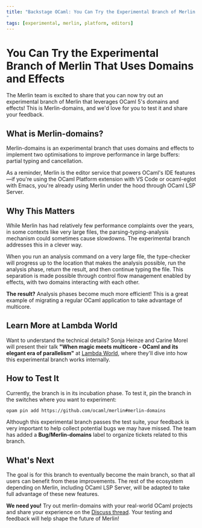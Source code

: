 ```yaml
---
title: "Backstage OCaml: You Can Try the Experimental Branch of Merlin That Uses Domains and Effects
"
tags: [experimental, merlin, platform, editors]
---
```


# You Can Try the Experimental Branch of Merlin That Uses Domains and Effects

The Merlin team is excited to share that you can now try out an experimental branch of Merlin that leverages OCaml 5's domains and effects! This is Merlin-domains, and we'd love for you to test it and share your feedback.

## What is Merlin-domains?

Merlin-domains is an experimental branch that uses domains and effects to implement two optimisations to improve performance in large buffers: partial typing and cancellation.

As a reminder, Merlin is the editor service that powers OCaml's IDE features—if you're using the OCaml Platform extension with VS Code or ocaml-eglot with Emacs, you're already using Merlin under the hood through OCaml LSP Server.

## Why This Matters

While Merlin has had relatively few performance complaints over the years, in some contexts like very large files, the parsing-typing-analysis mechanism could sometimes cause slowdowns. The experimental branch addresses this in a clever way.

When you run an analysis command on a very large file, the type-checker will progress up to the location that makes the analysis possible, run the analysis phase, return the result, and then continue typing the file. This separation is made possible through control flow management enabled by effects, with two domains interacting with each other.

**The result?** Analysis phases become much more efficient! This is a great example of migrating a regular OCaml application to take advantage of multicore.

## Learn More at Lambda World

Want to understand the technical details? Sonja Heinze and Carine Morel will present their talk **"When magic meets multicore - OCaml and its elegant era of parallelism"** at [Lambda World](https://lambda.world/speakers/?speaker=Sonja%20Heinze), where they'll dive into how this experimental branch works internally.

## How to Test It

Currently, the branch is in its incubation phase. To test it, pin the branch in the switches where you want to experiment:

```bash
opam pin add https://github.com/ocaml/merlin#merlin-domains
```

Although this experimental branch passes the test suite, your feedback is very important to help collect potential bugs we may have missed. The team has added a **Bug/Merlin-domains** label to organize tickets related to this branch.

## What's Next

The goal is for this branch to eventually become the main branch, so that all users can benefit from these improvements. The rest of the ecosystem depending on Merlin, including OCaml LSP Server, will be adapted to take full advantage of these new features.

**We need you!** Try out merlin-domains with your real-world OCaml projects and share your experience on the [Discuss thread](https://discuss.ocaml.org/t/ann-an-experimental-branch-of-merlin-based-on-domains-and-effects/17195). Your testing and feedback will help shape the future of Merlin!
